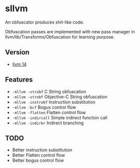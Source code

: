 # sllvm
An obfuscator produces shit-like code.

Obfuscation passes are implemented with new pass manager in llvm/lib/Transforms/Obfuscation for learning purpose.

## Version
- [llvm 14](https://github.com/KpwnZ/sllvm/tree/release/14.x)
## Features

- `-mllvm -strobf` C String obfuscation
- `-mllvm -strobf` Objective-C String obfuscation
- `-mllvm -instrobf` Instruction substitution
- `-mllvm -bcf` Bogus control flow
- `-mllvm -flatten` Flatten control flow
- `-mllvm -indircall` Simple indirect function call
- `-mllvm -indirbr` Indirect branching

## TODO
- Better instruction substitution
- Better Flatten control flow
- Better bogus control flow

